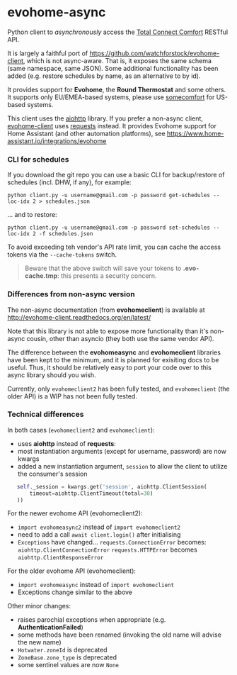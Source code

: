 evohome-async
==============

Python client to _asynchronously_ access the [Total Connect Comfort](https://international.mytotalconnectcomfort.com/Account/Login) RESTful API.

It is largely a faithful port of https://github.com/watchforstock/evohome-client, which is not async-aware.  That is, it exposes the same schema (same namespace, same JSON). Some additional functionality has been added (e.g. restore schedules by name, as an alternative to by id).

It provides support for **Evohome**, the **Round Thermostat** and some others. It supports only EU/EMEA-based systems, please use [somecomfort](https://github.com/mkmer/AIOSomecomfort) for US-based systems.

This client uses the [aiohttp](https://pypi.org/project/aiohttp/) library. If you prefer a non-async client, [evohome-client](https://github.com/watchforstock/evohome-client) uses [requests](https://pypi.org/project/requests/) instead. It provides Evohome support for Home Assistant (and other automation platforms), see https://www.home-assistant.io/integrations/evohome

### CLI for schedules

If you download the git repo you can use a basic CLI for backup/restore of schedules (incl. DHW, if any), for example:
```
python client.py -u username@gmail.com -p password get-schedules --loc-idx 2 > schedules.json
```
... and to restore:
```
python client.py -u username@gmail.com -p password set-schedules --loc-idx 2 -f schedules.json
```

To avoid exceeding teh vendor's API rate limit, you can cache the access tokens via the `--cache-tokens` switch. 

> Beware that the above switch will save your tokens to **.evo-cache.tmp**: this presents a security concern.

### Differences from non-async version
The non-async documentation (from **evohomeclient**) is available at http://evohome-client.readthedocs.org/en/latest/

Note that this library is not able to expose more functionality than it's non-async cousin, other than asyncio (they both use the same vendor API).

The difference between the **evohomeasync** and **evohomeclient** libraries have been kept to the minimum, and it is planned for exisiting docs to be useful.  Thus, it should be relatively easy to port your code over to this async library should you wish.

Currently, only `evohomeclient2` has been fully tested, and `evohomeclient` (the older API) is a WIP has not been fully tested.

### Technical differences
In both cases (`evohomeclient2` and `evohomeclient`):
 - uses **aiohttp** instead of **requests**:
 - most instantiation arguments (except for username, password) are now kwargs
 - added a new instantiation argument, `session` to allow the client to utilize the consumer's session
 ```python
    self._session = kwargs.get('session', aiohttp.ClientSession(
        timeout=aiohttp.ClientTimeout(total=30)
    ))
```

For the newer evohome API (evohomeclient2):
 - `import evohomeasync2` instead of `import evohomeclient2`
 - need to add a call `await client.login()` after initialising
 - `Exceptions` have changed...
    `requests.ConnectionError` becomes: `aiohttp.ClientConnectionError`
    `requests.HTTPError` becomes `aiohttp.ClientResponseError`

For the older evohome API (evohomeclient):
 - `import evohomeasync` instead of `import evohomeclient`
 - Exceptions change similar to the above

Other minor changes:
 - raises parochial exceptions when appropriate (e.g. **AuthenticationFailed**)
 - some methods have been renamed (invoking the old name will advise the new name)
 - `Hotwater.zoneId` is deprecated
 - `ZoneBase.zone_type` is deprecated
 - some sentinel values are now `None`
